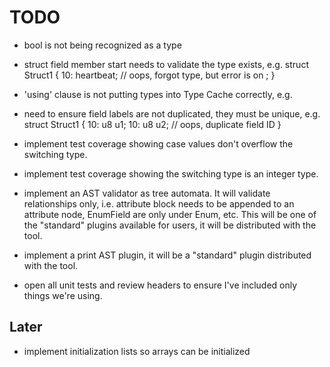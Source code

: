 # TODO
- bool is not being recognized as a type
- struct field member start needs to validate the type exists, e.g. 
    struct Struct1 {
         10:    heartbeat; 	// oops, forgot type, but error is on ;
    }
- 'using' clause is not putting types into Type Cache correctly, e.g. 
- need to ensure field labels are not duplicated, they must be unique, e.g. 
    struct Struct1 {
	10: u8 u1;
	10: u8 u2;	// oops, duplicate field ID
    }

- implement test coverage showing case values don't overflow the switching type.
- implement test coverage showing the switching type is an integer type. 

- implement an AST validator as tree automata. It will validate relationships only, i.e. attribute block needs to be appended to an attribute node, EnumField are only under Enum, etc. This will be one of the "standard" plugins available for users, it will be distributed with the tool.
- implement a print AST plugin, it will be a "standard" plugin distributed with the tool.
- open all unit tests and review headers to ensure I've included only things we're using. 

## Later 

- implement initialization lists so arrays can be initialized
